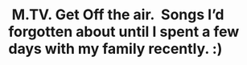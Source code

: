 <!--
id: 66782051
link: http://tumblr.atmos.org/post/66782051/m-tv-get-off-the-air-songs-id-forgotten-about
slug: m-tv-get-off-the-air-songs-id-forgotten-about
date: Thu Dec 25 2008 14:03:00 GMT-0800 (PST)
publish: 2008-12-025
tags: 
title:  M.TV. Get Off the air.  Songs I&#8217;d forgotten about until I spent a few days with my family recently. :)
-->


 M.TV. Get Off the air.  Songs I&#8217;d forgotten about until I spent a few days with my family recently. :)
=============================================================================================================



